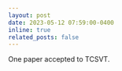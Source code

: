```yaml
---
layout: post
date: 2023-05-12 07:59:00-0400
inline: true
related_posts: false
---
```


One paper accepted to TCSVT.